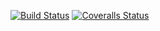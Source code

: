 [![Build Status][travis-image]][travis-url]
[![Coveralls Status][coveralls-image]][coveralls-url]

[travis-url]: https://travis-ci.org/osv/telegram-bot
[travis-image]: http://img.shields.io/travis/osv/telegram-bot.svg

[coveralls-url]: https://coveralls.io/r/osv/telegram-bot
[coveralls-image]: http://img.shields.io/coveralls/osv/telegram-bot/master.svg
